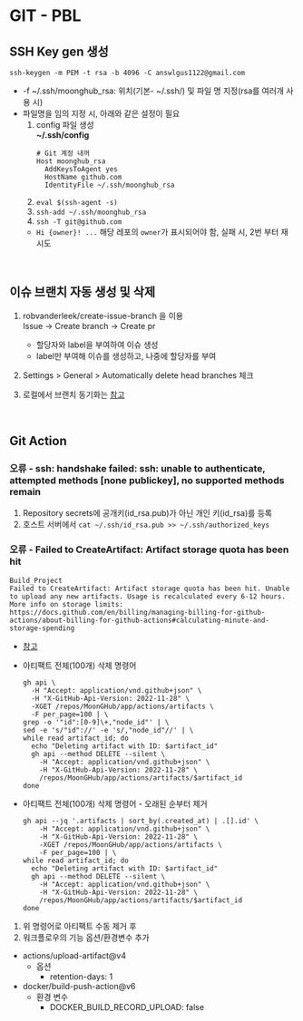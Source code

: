 # GIT - PBL

## SSH Key gen 생성

`ssh-keygen -m PEM -t rsa -b 4096 -C answlgus1122@gmail.com`

- -f ~/.ssh/moonghub_rsa: 위치(기본- ~/.ssh/) 및 파일 명 지정(rsa를 여러개 사용 시)
- 파일명을 임의 지정 시, 아래와 같은 설정이 필요
  1. config 파일 생성\
     **~/.ssh/config**
     ```
     # Git 계정 내꺼
     Host moonghub_rsa
       AddKeysToAgent yes
       HostName github.com
       IdentityFile ~/.ssh/moonghub_rsa
     ```
  2. `eval $(ssh-agent -s)`
  3. `ssh-add ~/.ssh/moonghub_rsa`
  4. `ssh -T git@github.com`
  - `Hi {owner}! ...` 해당 레포의 `owner`가 표시되어야 함, 실패 시, 2번 부터 재시도

<br />

## 이슈 브랜치 자동 생성 및 삭제

1. robvanderleek/create-issue-branch 을 이용\
   Issue -> Create branch -> Create pr

   - 할당자와 label을 부여하여 이슈 생성
   - label만 부여해 이슈를 생성하고, 나중에 할당자를 부여

2. Settings > General > Automatically delete head branches 체크
3. 로컬에서 브랜치 동기화는 [참고](./Grammar.md#동기화)

<br />

## Git Action

### 오류 - ssh: handshake failed: ssh: unable to authenticate, attempted methods [none publickey], no supported methods remain

1. Repository secrets에 공개키(id_rsa.pub)가 아닌 개인 키(id_rsa)를 등록
2. 호스트 서버에서 `cat ~/.ssh/id_rsa.pub >> ~/.ssh/authorized_keys`

### 오류 - Failed to CreateArtifact: Artifact storage quota has been hit

```text
Build_Project
Failed to CreateArtifact: Artifact storage quota has been hit. Unable to upload any new artifacts. Usage is recalculated every 6-12 hours.
More info on storage limits: https://docs.github.com/en/billing/managing-billing-for-github-actions/about-billing-for-github-actions#calculating-minute-and-storage-spending
```

- [참고](https://docs.github.com/en/rest/actions/artifacts?apiVersion=2022-11-28)

- 아티팩트 전체(100개) 삭제 명령어

  ```shell
  gh api \
    -H "Accept: application/vnd.github+json" \
    -H "X-GitHub-Api-Version: 2022-11-28" \
    -XGET /repos/MoonGHub/app/actions/artifacts \
    -F per_page=100 | \
  grep -o '"id":[0-9]\+,"node_id"' | \
  sed -e 's/"id"://' -e 's/,"node_id"//' | \
  while read artifact_id; do
    echo "Deleting artifact with ID: $artifact_id"
    gh api --method DELETE --silent \
      -H "Accept: application/vnd.github+json" \
      -H "X-GitHub-Api-Version: 2022-11-28" \
      /repos/MoonGHub/app/actions/artifacts/$artifact_id
  done
  ```

- 아티팩트 전체(100개) 삭제 명령어 - 오래된 순부터 제거
  ```shell
  gh api --jq '.artifacts | sort_by(.created_at) | .[].id' \
      -H "Accept: application/vnd.github+json" \
      -H "X-GitHub-Api-Version: 2022-11-28" \
      -XGET /repos/MoonGHub/app/actions/artifacts \
      -F per_page=100 | \
  while read artifact_id; do
    echo "Deleting artifact with ID: $artifact_id"
    gh api --method DELETE --silent \
      -H "Accept: application/vnd.github+json" \
      -H "X-GitHub-Api-Version: 2022-11-28" \
      /repos/MoonGHub/app/actions/artifacts/$artifact_id
  done
  ```

1. 위 명령어로 아티팩트 수동 제거 후
2. 워크플로우의 기능 옵션/환경변수 추가

- actions/upload-artifact@v4
  - 옵션
    - retention-days: 1
- docker/build-push-action@v6
  - 환경 변수
    - DOCKER_BUILD_RECORD_UPLOAD: false
